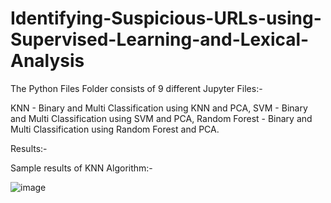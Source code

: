 # Identifying-Suspicious-URLs-using-Supervised-Learning-and-Lexical-Analysis

The Python Files Folder consists of 9 different Jupyter Files:-

KNN - Binary and Multi Classification using KNN and PCA, 
SVM - Binary and Multi Classification using SVM and PCA, 
Random Forest - Binary and Multi Classification using Random Forest and PCA.

Results:-

Sample results of KNN Algorithm:-

![image](https://user-images.githubusercontent.com/14963915/127612830-05087c01-cc2a-42e2-a5a8-1fac7717c27f.png)
